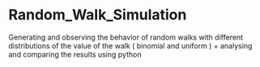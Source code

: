 # Random_Walk_Simulation
Generating and observing the behavior of random walks with different distributions of the value of the walk ( binomial and uniform ) + analysing and comparing the results using python
